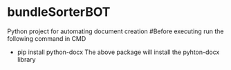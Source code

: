 # bundleSorterBOT
Python project for automating document creation
#Before executing run the following command in CMD
- pip install python-docx
The above package will install the pyhton-docx library